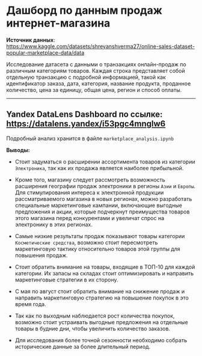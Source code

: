 # Дашборд по данным продаж интернет-магазина

**Источник данных**: https://www.kaggle.com/datasets/shreyanshverma27/online-sales-dataset-popular-marketplace-data/data

Исследование датасета с данными о транзакциях онлайн-продаж по различным категориям товаров. Каждая строка представляет собой отдельную транзакцию с подробной информацией, такой как идентификатор заказа, дата, категория, название продукта, проданное количество, цена за единицу, общая цена, регион и способ оплаты.


_______________________________________________
## Yandex DataLens Dashboard по ссылке: https://datalens.yandex/i53pgc4mnglw6

Подробный анализ хранится в файле `marketplace_analysis.ipynb`

**Выводы:**

* Стоит задуматься о расширении ассортимента товаров из категории `Электроника`, так как их продажа является наиболее прибыльной. 

* Кроме того, магазину следует рассмотреть возможность расширения географии продаж электроники в регионы `Азии` и `Европы`. Для стимулирования интереса к электронной продукции рассматриваемого магазина в новых регионах, можно разработать специальные маркетинговые кампании, включающие выгодные предложения и акции, которые подчеркнут преимущества товаров этого магазина перед конкурентами и увеличат спрос на электронику в этих регионах.

* Самые низкие результаты продаж показывают товары категории `Косметические средства`, возможно стоит пересмотреть маркетинговую тактику относительно товаров этой группы для повышения продаж. 

* Стоит обратить внимание на товары, входящие в ТОП-10 для каждой категории. Их запасы на складах стоит оптимизировать и направить маркетинговые стратегии в их сторону. 

* С мая по август стоит обратить внимание на снижение продаж и направить маркетинговую стратегию на повышение покупок в это время года. 

* Так как по выходным наблюдается рост количества покупок, возможно стоит устраивать выгодные предложения на отдельные товары в будние дни, чтобы увеличить количество заказов.

* Для исследования более точной сезонности необходимо собрать исторические данные за более длительный период. 
